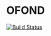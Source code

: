 # OFOND

[![Build Status](https://github.com/mathbri/OFOND.jl/actions/workflows/CI.yml/badge.svg?branch=master)](https://github.com/mathbri/OFOND.jl/actions/workflows/CI.yml?query=branch%3Amaster)
